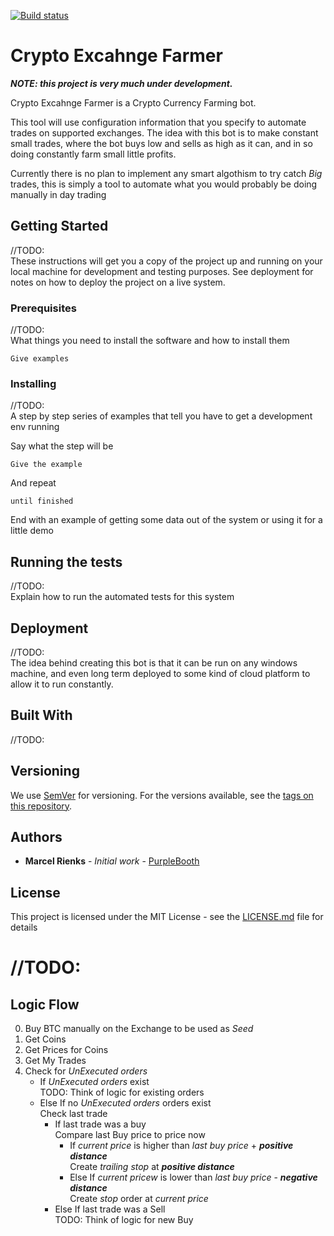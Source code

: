 [![Build status](https://ci.appveyor.com/api/projects/status/tdt1ejffp8wyl8de?svg=true)](https://ci.appveyor.com/project/marcelrienks/cryptoexchangefarmer)

# Crypto Excahnge Farmer

**_NOTE: this project is very much under development._**

Crypto Excahnge Farmer is a Crypto Currency Farming bot.  

This tool will use configuration information that you specify to automate trades on supported exchanges. The idea with this bot is to make constant small trades, where the bot buys low and sells as high as it can, and in so doing constantly farm small little profits.  

Currently there is no plan to implement any smart algothism to try catch _Big_ trades, this is simply a tool to automate what you would probably be doing manually in day trading

## Getting Started

//TODO:  
These instructions will get you a copy of the project up and running on your local machine for development and testing purposes. See deployment for notes on how to deploy the project on a live system.

### Prerequisites

//TODO:  
What things you need to install the software and how to install them

```
Give examples
```

### Installing

//TODO:  
A step by step series of examples that tell you have to get a development env running

Say what the step will be

```
Give the example
```

And repeat

```
until finished
```

End with an example of getting some data out of the system or using it for a little demo

## Running the tests

//TODO:  
Explain how to run the automated tests for this system

## Deployment

//TODO:  
The idea behind creating this bot is that it can be run on any windows machine, and even long term deployed to some kind of cloud platform to allow it to run constantly.

## Built With

//TODO:

## Versioning

We use [SemVer](http://semver.org/) for versioning. For the versions available, see the [tags on this repository](https://github.com/your/project/tags). 

## Authors

* **Marcel Rienks** - *Initial work* - [PurpleBooth](https://github.com/marcelrienks)

## License

This project is licensed under the MIT License - see the [LICENSE.md](LICENSE.md) file for details

# //TODO:
## Logic Flow
0. Buy BTC manually on the Exchange to be used as _Seed_
1. Get Coins
2. Get Prices for Coins
3. Get My Trades
4. Check for _UnExecuted orders_
    * If _UnExecuted orders_ exist  
    TODO: Think of logic for existing orders
    * Else If no _UnExecuted orders_ orders exist  
      Check last trade
        * If last trade was a buy  
        Compare last Buy price to price now
          * If _current price_ is higher than _last buy price_ + **_positive distance_**  
          Create _trailing stop_ at **_positive distance_**
          * Else If _current pricew_ is lower than _last buy price_ - **_negative distance_**  
          Create _stop_ order at _current price_
        * Else If last trade was a Sell  
        TODO: Think of logic for new Buy
